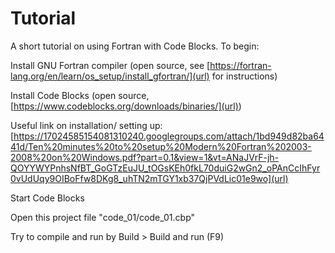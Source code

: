 # Tutorial
A short tutorial on using Fortran with Code Blocks. To begin:

Install GNU Fortran compiler (open source, see [https://fortran-lang.org/en/learn/os_setup/install_gfortran/](url) for instructions)

Install Code Blocks (open source, [https://www.codeblocks.org/downloads/binaries/](url))

Useful link on installation/ setting up: [https://17024585154081310240.googlegroups.com/attach/1bd949d82ba6441d/Ten%20minutes%20to%20setup%20Modern%20Fortran%202003-2008%20on%20Windows.pdf?part=0.1&view=1&vt=ANaJVrF-jh-QOYYWYPnhsNfBT_GoGTzEuJU_tOGsKEh0fkL70duiG2wGn2_oPAnCcIhFyr0vUdUqy9OIBoFfw8DKg8_uhTN2mTGY1xb37QjPVdLic01e9wo](url)

Start Code Blocks

Open this project file "code_01/code_01.cbp"

Try to compile and run by Build > Build and run (F9)

